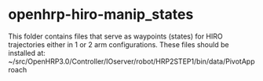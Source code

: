 # openhrp-hiro-manip_states
This folder contains files that serve as waypoints (states) for HIRO trajectories either in 1 or 2 arm configurations. These files should be installed at: ~/src/OpenHRP3.0/Controller/IOserver/robot/HRP2STEP1/bin/data/PivotApproach
